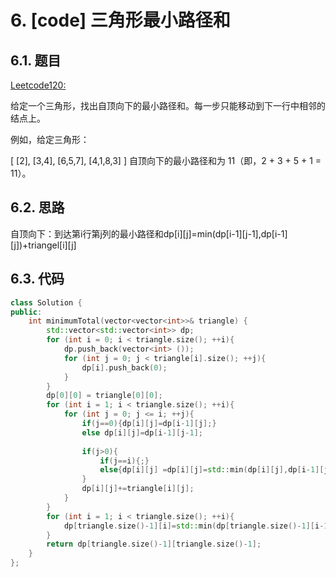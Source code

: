 # 6. [code] 三角形最小路径和

## 6.1. 题目

[Leetcode120:](https://leetcode-cn.com/problems/triangle)

给定一个三角形，找出自顶向下的最小路径和。每一步只能移动到下一行中相邻的结点上。

例如，给定三角形：

[
     [2],
    [3,4],
   [6,5,7],
  [4,1,8,3]
]
自顶向下的最小路径和为 11（即，2 + 3 + 5 + 1 = 11）。


## 6.2. 思路

自顶向下：到达第i行第j列的最小路径和dp[i][j]=min(dp[i-1][j-1],dp[i-1][j])+triangel[i][j]

## 6.3. 代码

```c++
class Solution {
public:
    int minimumTotal(vector<vector<int>>& triangle) {
        std::vector<std::vector<int>> dp;
        for (int i = 0; i < triangle.size(); ++i){
            dp.push_back(vector<int> ());
            for (int j = 0; j < triangle[i].size(); ++j){
                dp[i].push_back(0);
            }
        }
        dp[0][0] = triangle[0][0];
        for (int i = 1; i < triangle.size(); ++i){
            for (int j = 0; j <= i; ++j){
                if(j==0){dp[i][j]=dp[i-1][j];}
                else dp[i][j]=dp[i-1][j-1];
                
                if(j>0){
                    if(j==i){;}
                    else{dp[i][j] =dp[i][j]=std::min(dp[i][j],dp[i-1][j]);}
                }
                dp[i][j]+=triangle[i][j];
            }
        }
        for (int i = 1; i < triangle.size(); ++i){
            dp[triangle.size()-1][i]=std::min(dp[triangle.size()-1][i-1],dp[triangle.size()-1][i]);
        }
        return dp[triangle.size()-1][triangle.size()-1];
    }
};
```